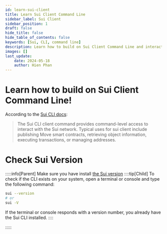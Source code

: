 ```yaml
---
id: learn-sui-client
title: Learn Sui Client Command Line
sidebar_label: Sui Client
sidebar_position: 1
draft: false
hide_title: false
hide_table_of_contents: false
keywords: [Sui, CLI, command line]
description: Learn how to build on Sui Client Command Line and interact with the Sui network using the CLI.
images: []
last_update:
    date: 2024-05-18
    author: Hien Phan
---
```




# Learn how to build on Sui Client Command Line!

According to the [Sui CLI docs](https://arc.net/l/quote/eurnfqpe):

> The Sui CLI client command provides command-level access to interact with the Sui network. Typical uses for sui client include publishing Move smart contracts, retrieving object information, executing transactions, or managing addresses.


# Check Sui Version
:::::info[Parent]
Make sure you have install [the Sui version](/docs/Sui-basics/Set%20up%20/How%20to%20set%20up%20Sui.mdx) 
::::tip[Child]
To check if the CLI exists on your system, open a terminal or console and type the following command:
```Bash
sui --version 
# or 
sui -V
```
If the terminal or console responds with a version number, you already have the Sui CLI installed.
::::

:::::





